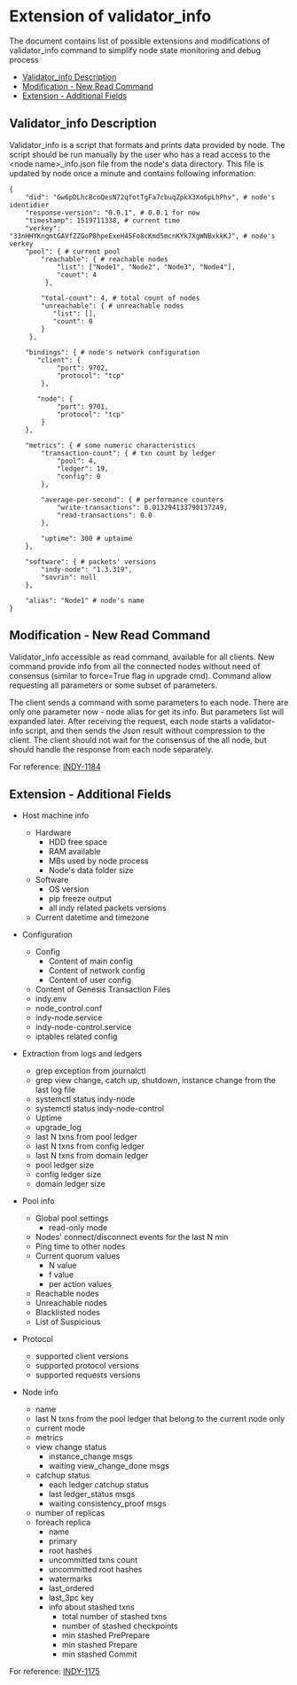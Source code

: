 # Extension of validator_info
The document contains list of possible extensions and modifications of validator_info command to simplify node state monitoring and debug process

* [Validator_info Description](#cur-description)
* [Modification - New Read Command](#new-command)
* [Extension - Additional Fields](#new-fields)

## Validator_info Description
Validator_info is a script that formats and prints data provided by node. The script should be run manually by
the user who has a read access to the \<node name\>_info.json file from the node's data directory.
This file is updated by node once a minute and contains following information:
```
{
    "did": "Gw6pDLhcBcoQesN72qfotTgFa7cbuqZpkX3Xo6pLhPhv", # node's identidier
    "response-version": "0.0.1", # 0.0.1 for now
    "timestamp": 1519711338, # current time 
    "verkey": "33nHHYKnqmtGAVfZZGoP8hpeExeH45Fo8cKmd5mcnKYk7XgWNBxkkKJ", # node's verkey
    "pool": { # current pool
        "reachable": { # reachable nodes
            "list": ["Node1", "Node2", "Node3", "Node4"],
            "count": 4
         },
        
        "total-count": 4, # total count of nodes
        "unreachable": { # unreachable nodes
           "list": [],
           "count": 0
        }
     },
    
    "bindings": { # node's network configuration
       "client": {
            "port": 9702,
            "protocol": "tcp"
        },
       
       "node": {
            "port": 9701,
            "protocol": "tcp"
        }
    },
    
    "metrics": { # some numeric characteristics
        "transaction-count": { # txn count by ledger
            "pool": 4,
            "ledger": 19,
            "config": 0
        },
        
        "average-per-second": { # performance counters
            "write-transactions": 0.013294133790137249,
            "read-transactions": 0.0
        },
        
        "uptime": 300 # uptaime
    },
    
    "software": { # packets' versions
        "indy-node": "1.3.319",
        "sovrin": null
    },
    
    "alias": "Node1" # node's name
}
```

## Modification - New Read Command
Validator_info accessible as read command, available for all clients. New command provide info from
all the connected nodes without need of consensus (similar to force=True flag in upgrade cmd).
Command allow requesting all parameters or some subset of parameters.

The client sends a command with some parameters to each node. There are only one parameter now - node alias for get its info. But parameters list will expanded later.
After receiving the request, each node starts a validator-info script, and then sends the Json result without compression to the client.
The client should not wait for the consensus of the all node, but should handle the response from each node separately.

For reference: [INDY-1184](https://jira.hyperledger.org/browse/INDY-1184)


## Extension - Additional Fields

* Host machine info
    * Hardware
        * HDD free space
        * RAM available
        * MBs used by node process
        * Node's data folder size
    * Software
        * OS version
        * pip freeze output
        * all indy related packets versions
    * Current datetime and timezone

* Configuration
    * Config
        * Content of main config
        * Content of network config
        * Content of user config
    * Content of Genesis Transaction Files
    * indy.env
    * node_control.conf
    * indy-node.service
    * indy-node-control.service
    * iptables related config
    
* Extraction from logs and ledgers
    * grep exception from journalctl
    * grep view change, catch up, shutdown, instance change from the last log file
    * systemctl status indy-node
    * systemctl status indy-node-control
    * Uptime
    * upgrade_log
    * last N txns from pool ledger
    * last N txns from config ledger
    * last N txns from domain ledger
    * pool ledger size
    * config ledger size
    * domain ledger size 

* Pool info
    * Global pool settings
        * read-only mode
    * Nodes' connect/disconnect events for the last N min
    * Ping time to other nodes
    * Current quorum values
        * N value
        * f value
        * per action values
    * Reachable nodes
    * Unreachable nodes
    * Blacklisted nodes
    * List of Suspicious

* Protocol
    * supported client versions
    * supported protocol versions
    * supported requests versions

* Node info
    * name
    * last N txns from the pool ledger that belong to the current node only
    * current mode
    * metrics
    * view change status
        * instance_change msgs
        * waiting view_change_done msgs
    * catchup status
        * each ledger catchup status
        * last ledger_status msgs
        * waiting consistency_proof msgs
    * number of replicas
    * foreach replica
        * name
        * primary
        * root hashes
        * uncommitted txns count
        * uncommitted root hashes
        * watermarks
        * last_ordered
        * last_3pc key
        * info about stashed txns
            * total number of stashed txns
            * number of stashed checkpoints
            * min stashed PrePrepare
            * min stashed Prepare
            * min stashed Commit

For reference: [INDY-1175](https://jira.hyperledger.org/browse/INDY-1175)
